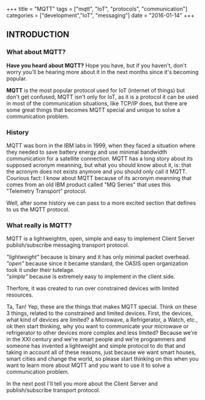 +++
title      = "MQTT" 
tags       = ["mqtt", "IoT", "protocols", "communication"] 
categories = ["development","IoT", "messaging"] 
date       = "2016-01-14" 
+++

## INTRODUCTION 

### What about MQTT? 

**Have you heard about MQTT?** Hope you have, but if you haven't, don't worry you'll be hearing more about it in the next months since it's becoming popular.    
   
**MQTT** is the most popular protocol used for IoT (internet of things) but don't get confused, MQTT isn't only for IoT, as it is a protocol it can be used in most of the communication situations, like TCP/IP does, but there are some great things that becomes MQTT special and unique to solve a communication problem.   

### History
MQTT was born in the IBM labs in 1999, when they faced a situation where they needed to save battery energy and use minimal bandwidth communication for a satellite connection. MQTT has a long story about its supposed acronym meanning, but what you should know about it, is: that the acronym does not exists anymore and you should only call it MQTT. Courious fact: I know about MQTT because of its acronym meanning that comes from an old IBM product called "MQ Series" that uses this "Telemetry Transport" protocol.   
    
Well, after some history we can pass to a more excited section that defines to us the MQTT protocol.

### What really is MQTT?
MQTT is a lightweightm, open, simple and easy to implement Client Server publish/subscribe messaging transport protocol. 

*"lightweight"* because is binary and it has only minimal packet overhead.       
*"open"* because since it became standard, the OASIS open organization took it under their tutelage.      
*"simple"* because is extremely easy to implement in the client side.     
    
Therfore, it was created to run over constrained devices with limited resources.    
  
Ta, Tan! Yep, these are the things that makes MQTT special. Think on these 3 things, related to the constrained and limited devices. First, the devices, what kind of devices are limited? a Microwave, a Refrigerator, a Watch, etc., ok then start thinking, why you want to communicate your microwave or refrigerator to other devices more complex and less limited? Because we're in the XXI century and we're smart people and we're programmers and someone has invented a lightweight and simple protocol to do that and taking in account all of these reasons, just because we want smart houses, smart cities and change the world, so please start thinking on this when you want to learn more about MQTT and you want to use it to solve a communication problem.    
     
In the next post I'll tell you more about the Client Server and publish/subscribe transport protocol.


